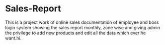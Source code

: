 # Sales-Report
This is a project work of online sales documentation of employee and boss login system showing the sales report monthly, zone wise and giving admin the privilege to add new products and edit all the data which ever he want.hi.


